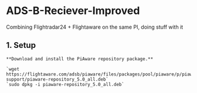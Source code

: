 # ADS-B-Reciever-Improved
Combining Flightradar24 + Flightaware on the same PI, doing stuff with it

## 1. Setup
    **Download and install the PiAware repository package.**

    `wget https://flightaware.com/adsb/piaware/files/packages/pool/piaware/p/piaware-support/piaware-repository_5.0_all.deb`
    `sudo dpkg -i piaware-repository_5.0_all.deb`

    